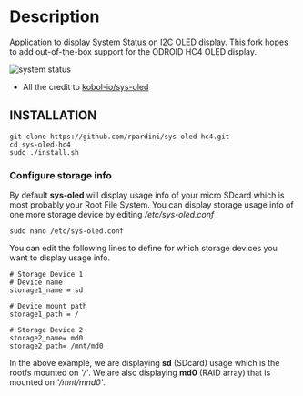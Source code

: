 # Description
Application to display System Status on I2C OLED display.
This fork hopes to add out-of-the-box support for the ODROID HC4 OLED display.

![system status](capture/luma_000001.png)

* All the credit to [kobol-io/sys-oled](https://github.com/kobol-io/sys-oled)
## INSTALLATION

```
git clone https://github.com/rpardini/sys-oled-hc4.git
cd sys-oled-hc4
sudo ./install.sh
```
### Configure storage info

By default **sys-oled** will display usage info of your micro SDcard which is most probably your Root File System. You can display storage usage info of one more storage device by editing */etc/sys-oled.conf*

```
sudo nano /etc/sys-oled.conf
```

You can edit the following lines to define for which storage devices you want to display usage info.

```
# Storage Device 1
# Device name
storage1_name = sd

# Device mount path
storage1_path = /

# Storage Device 2
storage2_name= md0
storage2_path= /mnt/md0

```

In the above example, we are displaying **sd** (SDcard) usage which is the rootfs mounted on *'/'*. We are also displaying **md0** (RAID array) that is mounted on *'/mnt/mnd0'*.
